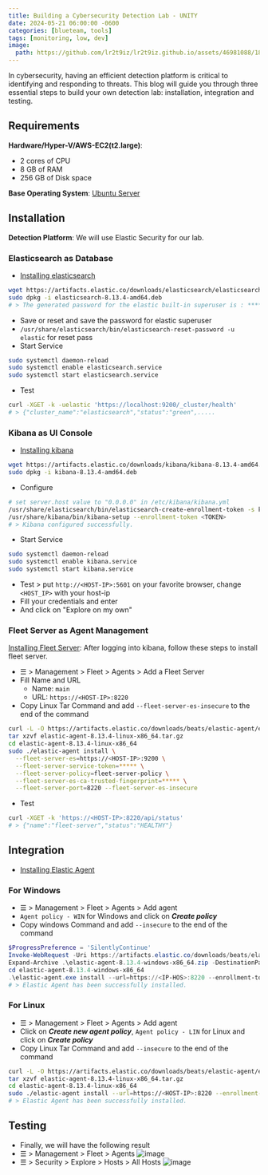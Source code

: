 ```yaml
---
title: Building a Cybersecurity Detection Lab - UNITY
date: 2024-05-21 06:00:00 -0600
categories: [blueteam, tools]
tags: [monitoring, low, dev]
image:
  path: https://github.com/lr2t9iz/lr2t9iz.github.io/assets/46981088/18d749a0-d814-48cc-82db-bee422e501a0
---
```


In cybersecurity, having an efficient detection platform is critical to identifying and responding to threats. This blog will guide you through three essential steps to build your own detection lab: installation, integration and testing.

## Requirements
**Hardware/Hyper-V/AWS-EC2(t2.large)**:
 - 2 cores of CPU
 - 8 GB of RAM 
 - 256 GB of Disk space

**Base Operating System**: [Ubuntu Server](https://ubuntu.com/download/server)

## Installation
**Detection Platform**: We will use Elastic Security for our lab.
### **Elasticsearch as Database**
- [Installing elasticsearch](https://www.elastic.co/guide/en/elasticsearch/reference/current/deb.html#install-deb)
```sh
wget https://artifacts.elastic.co/downloads/elasticsearch/elasticsearch-8.13.4-amd64.deb
sudo dpkg -i elasticsearch-8.13.4-amd64.deb
# > The generated password for the elastic built-in superuser is : *****
```
- Save or reset and save the password for elastic superuser
- `/usr/share/elasticsearch/bin/elasticsearch-reset-password -u elastic` for reset pass
- Start Service
```sh
sudo systemctl daemon-reload
sudo systemctl enable elasticsearch.service
sudo systemctl start elasticsearch.service
```
- Test
```sh
curl -XGET -k -uelastic 'https://localhost:9200/_cluster/health'
# > {"cluster_name":"elasticsearch","status":"green",.....
```

### Kibana as UI Console
- [Installing kibana](https://www.elastic.co/guide/en/kibana/current/deb.html#install-deb)
```sh
wget https://artifacts.elastic.co/downloads/kibana/kibana-8.13.4-amd64.deb
sudo dpkg -i kibana-8.13.4-amd64.deb
```
- Configure
```sh
# set server.host value to "0.0.0.0" in /etc/kibana/kibana.yml
/usr/share/elasticsearch/bin/elasticsearch-create-enrollment-token -s kibana 
/usr/share/kibana/bin/kibana-setup --enrollment-token <TOKEN>
# > Kibana configured successfully.
```
- Start Service
```sh
sudo systemctl daemon-reload
sudo systemctl enable kibana.service
sudo systemctl start kibana.service
```
- Test > put `http://<HOST-IP>:5601` on your favorite browser, change `<HOST_IP>` with your host-ip
- Fill your credentials and enter
- And click on "Explore on my own"

### Fleet Server as Agent Management
[Installing Fleet Server](https://www.elastic.co/guide/en/fleet/current/install-fleet-managed-elastic-agent.html#elastic-agent-installation-steps): After logging into kibana, follow these steps to install fleet server.
- ☰ > Management > Fleet > Agents > Add a Fleet Server
- Fill Name and URL
  - Name: `main`
  - URL: `https://<HOST-IP>:8220`
- Copy Linux Tar Command and add `--fleet-server-es-insecure` to the end of the command
```sh
curl -L -O https://artifacts.elastic.co/downloads/beats/elastic-agent/elastic-agent-8.13.4-linux-x86_64.tar.gz
tar xzvf elastic-agent-8.13.4-linux-x86_64.tar.gz
cd elastic-agent-8.13.4-linux-x86_64
sudo ./elastic-agent install \
  --fleet-server-es=https://<HOST-IP>:9200 \
  --fleet-server-service-token=***** \
  --fleet-server-policy=fleet-server-policy \
  --fleet-server-es-ca-trusted-fingerprint=***** \
  --fleet-server-port=8220 --fleet-server-es-insecure
```
- Test
```sh
curl -XGET -k 'https://<HOST-IP>:8220/api/status'
# > {"name":"fleet-server","status":"HEALTHY"}
```

## Integration
- [Installing Elastic Agent](https://www.elastic.co/guide/en/fleet/current/install-fleet-managed-elastic-agent.html#elastic-agent-installation-steps)
### For Windows
- ☰ > Management > Fleet > Agents > Add agent
- `Agent policy - WIN` for Windows and click on ***Create policy***
- Copy windows Command and add `--insecure` to the end of the command
```powershell
$ProgressPreference = 'SilentlyContinue'
Invoke-WebRequest -Uri https://artifacts.elastic.co/downloads/beats/elastic-agent/elastic-agent-8.13.4-windows-x86_64.zip -OutFile elastic-agent-8.13.4-windows-x86_64.zip
Expand-Archive .\elastic-agent-8.13.4-windows-x86_64.zip -DestinationPath .
cd elastic-agent-8.13.4-windows-x86_64
.\elastic-agent.exe install --url=https://<IP-HOS>:8220 --enrollment-token=***** --insecure
# > Elastic Agent has been successfully installed.
```
### For Linux
- ☰ > Management > Fleet > Agents > Add agent
- Click on ***Create new agent policy***, `Agent policy - LIN` for Linux and click on ***Create policy***
- Copy Linux Tar Command and add `--insecure` to the end of the command
```sh
curl -L -O https://artifacts.elastic.co/downloads/beats/elastic-agent/elastic-agent-8.13.4-linux-x86_64.tar.gz
tar xzvf elastic-agent-8.13.4-linux-x86_64.tar.gz
cd elastic-agent-8.13.4-linux-x86_64
sudo ./elastic-agent install --url=https://<HOST-IP>:8220 --enrollment-token=***** --insecure
# > Elastic Agent has been successfully installed.
```

## Testing
- Finally, we will have the following result
- ☰ > Management > Fleet > Agents
![image](https://github.com/lr2t9iz/lr2t9iz.github.io/assets/46981088/acf29dbf-b0ea-4116-a90d-1a98e64a7f94)
- ☰ > Security > Explore > Hosts > All Hosts
![image](https://github.com/lr2t9iz/lr2t9iz.github.io/assets/46981088/affc0cbf-2671-4eb2-8031-fc9c7feb23c5)